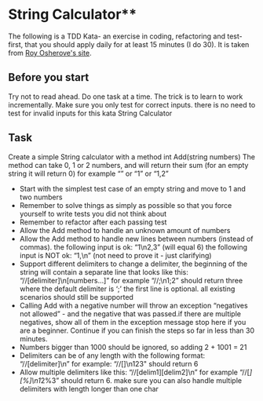 # String Calculator**
The following is a TDD Kata- an exercise in coding, refactoring and test-first, that you should apply daily for at least 15 minutes (I do 30). It is taken from [Roy Osherove's site](http://osherove.com/tdd-kata-1/).

## Before you start
Try not to read ahead.
Do one task at a time. The trick is to learn to work incrementally.
Make sure you only test for correct inputs. there is no need to test for invalid inputs for this kata
String Calculator

## Task
Create a simple String calculator with a method int Add(string numbers)
The method can take 0, 1 or 2 numbers, and will return their sum (for an empty string it will return 0) for example “” or “1” or “1,2”

- Start with the simplest test case of an empty string and move to 1 and two numbers
- Remember to solve things as simply as possible so that you force yourself to write tests you did not think about
- Remember to refactor after each passing test
- Allow the Add method to handle an unknown amount of numbers
- Allow the Add method to handle new lines between numbers (instead of commas).
  the following input is ok:  “1\n2,3”  (will equal 6)
  the following input is NOT ok:  “1,\n” (not need to prove it - just clarifying)
- Support different delimiters to change a delimiter, the beginning of the string will contain a separate line that looks like this:   
  “//[delimiter]\n[numbers…]” for example “//;\n1;2” should return three where the default delimiter is ‘;’ the first line is optional. all existing scenarios should still be supported
- Calling Add with a negative number will throw an exception “negatives not allowed” - and the negative that was    passed.if there are multiple negatives, show all of them in the exception message
stop here if you are a beginner. Continue if you can finish the steps so far in less than 30 minutes.
- Numbers bigger than 1000 should be ignored, so adding 2 + 1001  = 21
- Delimiters can be of any length with the following format:  “//[delimiter]\n” for example: “//[]\n123" should return 6
- Allow multiple delimiters like this:  “//[delim1][delim2]\n” for example “//[*][%]\n1*2%3” should return 6.
make sure you can also handle multiple delimiters with length longer than one char

